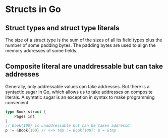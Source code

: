 # Structs in Go

## Struct types and struct type literals

The size of a struct type is the sum of the sizes of all its field types plus the number of some padding bytes. The padding bytes are used to align the memory addresses of some fields.

## Composite literal are unaddressable but can take addresses

Generally, only addressable values can take addresses. But there is a syntactic sugar in Go, which allows us to take addresses on composite literals. A syntatic sugar is an exception in syntax to make programming convenient.

```go
type Book struct {
    Pages int
}
// Book{100} is unaddressable but can be taken addressd
p := &Book{100} // <=> tmp := Book{100}; p = &tmp
```